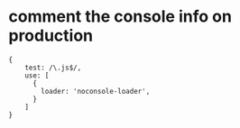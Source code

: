 # comment the console info on production

```
{
    test: /\.js$/,
    use: [
      {
        loader: 'noconsole-loader',
      }
    ]
}
```